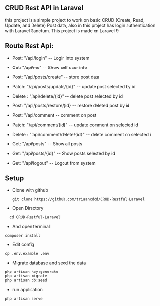 ## CRUD Rest API in Laravel 

this project is a simple project to work on basic CRUD (Create, Read, Update, and Delete) Post data, also in this project has login authentication with Laravel Sanctum. This project is made on Laravel 9


## Route Rest Api:
- Post: "/api/login" -- Login into system
- Get: "/api/me" -- Show self user info
- Post: "/api/posts/create" -- store post data
- Patch: "/api/posts/update/{id}" -- update post selected by id
- Delete : "/api/delete/{id}" -- delete post selected by id
- Post: "/api/posts/restore/{id} -- restore deleted post by id

- Post: "/api/comment -- comment on post
- Patch: "/api/comment/{id}" -- update comment on selected id
- Delete : "/api/comment/delete/{id}" -- delete comment on selected i

- Get: "/api/posts" -- Show all posts
- Get: "/api/posts/{id}" -- Show posts selected by id
- Get: "/api/logout" -- Logout from system

## Setup 
- Clone with github
  ```
  git clone https://github.com/triaanxddd/CRUD-Restful-Laravel
  ```
- Open Directory
```
  cd CRUD-Restful-Laravel
  ```
- And open terminal
```
composer install
```
- Edit config
```
cp .env.example .env 
```

- Migrate database and seed the data
```
php artisan key:generate
php artisan migrate
php artisan db:seed
```

- run application
```
php artisan serve
```
